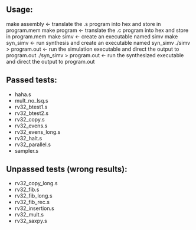## Usage:
make assembly            <- translate the .s program into hex and store in program.mem
make program             <- translate the .c program into hex and store in program.mem
make simv                <- create an executable named simv
make syn_simv            <- run synthesis and create an executable named syn_simv
./simv > program.out     <- run the simulation executable and direct the output to program.out
./syn_simv > program.out <- run the synthesized executable and direct the output to program.out

## Passed tests: 
- haha.s
- mult_no_lsq.s
- rv32_btest1.s
- rv32_btest2.s
- rv32_copy.s
- rv32_evens.s
- rv32_evens_long.s
- rv32_halt.s
- rv32_parallel.s
- sampler.s

## Unpassed tests (wrong results):
- rv32_copy_long.s
- rv32_fib.s
- rv32_fib_long.s
- rv32_fib_rec.s
- rv32_insertion.s
- rv32_mult.s
- rv32_saxpy.s
